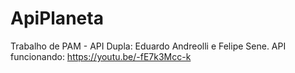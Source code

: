 # ApiPlaneta
Trabalho de PAM - API
Dupla: Eduardo Andreolli e Felipe Sene.
API funcionando: https://youtu.be/-fE7k3Mcc-k
